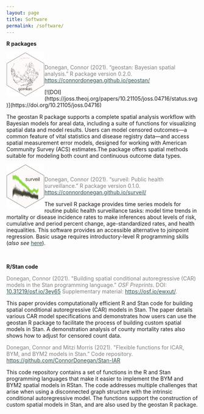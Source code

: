 ```yaml
---
layout: page
title: Software
permalink: /software/
---
```


**R packages**

<img src="/assets/geostan-logo.png" align="left" width="100" /> <br />
<p style="color:Gray">Donegan, Connor (2021). “geostan: Bayesian spatial analysis.” R package version 0.2.0. <a style="color:DarkSlateGray" href="{{ site.baseurl }}/geostan/">https://connordonegan.github.io/geostan/</a> </p>
 [![DOI](https://joss.theoj.org/papers/10.21105/joss.04716/status.svg)](https://doi.org/10.21105/joss.04716)
 
<p> The geostan R package supports a complete spatial analysis workflow with Bayesian models for areal data, including a suite of functions for visualizing spatial data and model results. Users can model censored outcomes&mdash;a common feature of vital statistics and disease registry data&mdash;and access spatial measurement error models, designed for working with American Community Survey (ACS) estimates.The package offers spatial methods suitable for modeling both count and continuous outcome data types.</p>

<img src="/assets/surveil-logo.png" align="left" width="100" /> <br />

<p style="color:Gray">Donegan, Connor (2021). “surveil: Public health surveillance.” R package version 0.1.0. <a style="color:DarkSlateGray" href="{{ site.baseurl }}/surveil/">https://connordonegan.github.io/surveil/</a> </p> 

<p> The surveil R package provides time series models for routine public health surveillance tasks: model time trends in mortality or disease incidence rates to make inferences about levels of risk, cumulative and period percent change, age-standardized rates, and health inequalities. This software provides an accessible alternative to joinpoint regression. Basic usage requires introductory-level R programming skills (<em>also see </em> <a style="color:DarkSlateGray" href="{{ site.baseurl }}/surveil-poster/">here</a>).</p>

 <br />

**R/Stan code**

<p style="color:Gray">Donegan, Connor (2021). "Building spatial conditional autoregressive (CAR) models in the Stan programming language." <em>OSF Preprints</em>. DOI: <a style="color:DarkSlateGray" href="https://osf.io/3ey65/">10.31219/osf.io/3ey65</a> Supplementary material: <a style="color:DarkSlateGray" href="https://osf.io/ewxut/">https://osf.io/ewxut/</a>.</p>

<p> This paper provides computationally efficient R and Stan code for building spatial conditional autoregressive (CAR) models in Stan. The paper details various CAR model specifications and demonstrates how users can use the geostan R package to facilitate the process of building custom spatial models in Stan. A demonstration analysis of county mortality rates also shows how to adjust for censored count data. </p>

<p style="color:Gray">Donegan, Connor and Mitzi Morris (2021). "Flexible functions for ICAR, BYM, and BYM2 models in Stan.” Code repository. <a style="color:DarkSlateGray" href="https://github.com/ConnorDonegan/Stan-IAR">https://github.com/ConnorDonegan/Stan-IAR</a> </p>

<p> This code repository contains a set of functions in the R and Stan programming languages that make it easier to implement the BYM and BYM2 spatial models in RStan. The code addresses multiple challenges that arise when using a disconnected graph structure with the intrinsic conditional autoregressive model. The functions support the construction of custom spatial models in Stan, and are also used by the geostan R package. </p>
